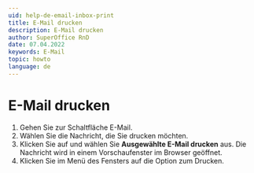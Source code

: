 ```yaml
---
uid: help-de-email-inbox-print
title: E-Mail drucken
description: E-Mail drucken
author: SuperOffice RnD
date: 07.04.2022
keywords: E-Mail
topic: howto
language: de
---
```


# E-Mail drucken

1. Gehen Sie zur Schaltfläche E-Mail.
2. Wählen Sie die Nachricht, die Sie drucken möchten.
3. Klicken Sie auf <i class="ph ph-dots-three-circle-vertical" aria-label="Aufgabe"></i> und wählen Sie **Ausgewählte E-Mail drucken** aus. Die Nachricht wird in einem Vorschaufenster im Browser geöffnet.
4. Klicken Sie im Menü des Fensters auf die Option zum Drucken.
